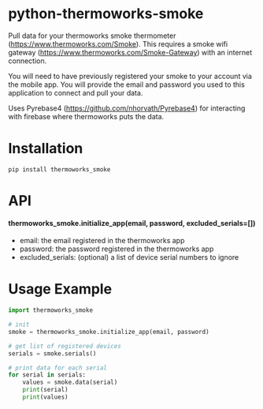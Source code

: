 # python-thermoworks-smoke
Pull data for your thermoworks smoke thermometer (https://www.thermoworks.com/Smoke).
This requires a smoke wifi gateway (https://www.thermoworks.com/Smoke-Gateway) with an internet connection.

You will need to have previously registered your smoke to your account via the mobile app.
You will provide the email and password you used to this application to connect and pull your data.

Uses Pyrebase4 (https://github.com/nhorvath/Pyrebase4) for interacting with firebase where thermoworks puts the data.

# Installation
`pip install thermoworks_smoke`

# API
#### thermoworks_smoke.initialize_app(email, password, excluded_serials=[])
* email: the email registered in the thermoworks app
* password: the password registered in the thermoworks app
* excluded_serials: (optional) a list of device serial numbers to ignore


# Usage Example
```python
import thermoworks_smoke

# init
smoke = thermoworks_smoke.initialize_app(email, password)

# get list of registered devices
serials = smoke.serials()

# print data for each serial
for serial in serials:
    values = smoke.data(serial)
    print(serial)
    print(values)

```